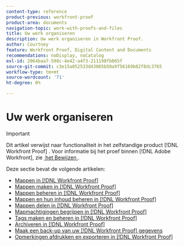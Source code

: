 ```yaml
---
content-type: reference
product-previous: workfront-proof
product-area: documents
navigation-topic: work-with-proofs-and-files
title: Uw werk organiseren
description: Uw werk organiseren in Workfront Proof.
author: Courtney
feature: Workfront Proof, Digital Content and Documents
recommendations: noDisplay, noCatalog
exl-id: 2064baa7-598c-4e42-a4f3-211198fb065f
source-git-commit: c3e15a052533d43065b50a9f56169b82f8dc3765
workflow-type: tm+mt
source-wordcount: '71'
ht-degree: 0%

---
```


# Uw werk organiseren

>[!IMPORTANT]
>
>Dit artikel verwijst naar functionaliteit in het zelfstandige product [!DNL Workfront Proof] . Voor informatie bij het proef binnen [!DNL Adobe Workfront], zie [&#x200B; het Bewijzen &#x200B;](../../../review-and-approve-work/proofing/proofing.md).

Deze sectie bevat de volgende artikelen:

* [Mappen in  [!DNL Workfront Proof]](../../../workfront-proof/wp-work-proofsfiles/organize-your-work/folders.md)
* [Mappen maken in  [!DNL Workfront Proof]](../../../workfront-proof/wp-work-proofsfiles/organize-your-work/create-folders.md)
* [Mappen beheren in  [!DNL Workfront Proof]](../../../workfront-proof/wp-work-proofsfiles/organize-your-work/manage-folders.md)
* [Mappen en hun inhoud beheren in  [!DNL Workfront Proof]](../../../workfront-proof/wp-work-proofsfiles/organize-your-work/manage-folders-and-contents.md)
* [Mappen delen in  [!DNL Workfront Proof]](../../../workfront-proof/wp-work-proofsfiles/organize-your-work/share-folders.md)
* [Mapmachtigingen begrijpen in  [!DNL Workfront Proof]](../../../workfront-proof/wp-work-proofsfiles/organize-your-work/folder-permissions.md)
* [Tags maken en beheren in  [!DNL Workfront Proof]](../../../workfront-proof/wp-work-proofsfiles/organize-your-work/create-and-manage-tags.md)
* [Archiveren in  [!DNL Workfront Proof]](../../../workfront-proof/wp-work-proofsfiles/organize-your-work/archive.md)
* [Maak een back-up van uw  [!DNL Workfront Proof]  gegevens](../../../workfront-proof/wp-work-proofsfiles/organize-your-work/back-up-data.md)
* [Opmerkingen afdrukken en exporteren in  [!DNL Workfront Proof]](../../../workfront-proof/wp-work-proofsfiles/organize-your-work/print-and-export-comments.md)

